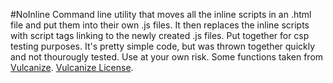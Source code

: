#NoInline
Command line utility that moves all the inline scripts in an .html file and put them into their own .js files. It then replaces the inline scripts with script tags linking to the newly created .js files.
Put together for csp testing purposes. It's pretty simple code, but was thrown together quickly and not thourougly tested. Use at your own risk.
Some functions taken from [Vulcanize](https://github.com/Polymer/vulcanize). [Vulcanize License](http://polymer.github.io/LICENSE.txt).
